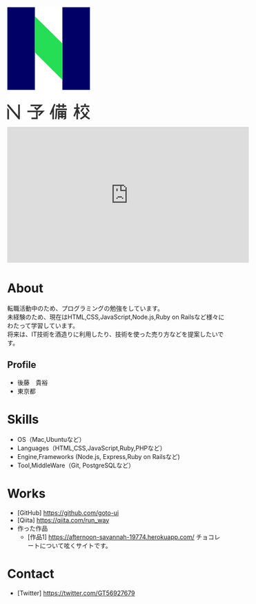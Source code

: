 ![プロフィール写真](90c4da92-private.png)  

<iframe width="560" height="315" src="https://www.youtube.com/embed/j-nitGAvfnc" frameborder="0" allow="accelerometer; autoplay; encrypted-media; gyroscope; picture-in-picture" allowfullscreen></iframe>

# About  
転職活動中のため、プログラミングの勉強をしています。  
未経験のため、現在はHTML,CSS,JavaScript,Node.js,Ruby on Railsなど様々にわたって学習しています。  
将来は、IT技術を酒造りに利用したり、技術を使った売り方などを提案したいです。  

## Profile  
- 後藤　貴裕  
- 東京都  

# Skills
- OS（Mac,Ubuntuなど）
- Languages（HTML,CSS,JavaScript,Ruby,PHPなど）
- Engine,Frameworks (Node.js, Express,Ruby on Railsなど)
- Tool,MiddleWare（Git, PostgreSQLなど）

# Works
- [GitHub] https://github.com/goto-ui
- [Qiita] https://qiita.com/run_way
- 作った作品
  - [作品1] https://afternoon-savannah-19774.herokuapp.com/ チョコレートについて呟くサイトです。
  
# Contact
- [Twitter] https://twitter.com/GT56927679
